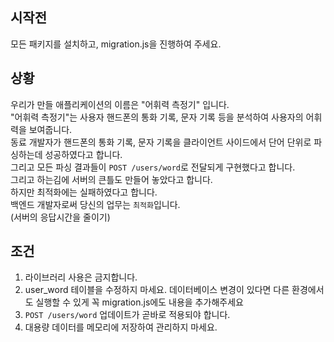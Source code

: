 ## 시작전

모든 패키지를 설치하고, migration.js을 진행하여 주세요.

## 상황

우리가 만들 애플리케이션의 이름은 "어휘력 측정기" 입니다.  
"어휘력 측정기"는 사용자 핸드폰의 통화 기록, 문자 기록 등을 분석하여 사용자의 어휘력을 보여줍니다.  
동료 개발자가 핸드폰의 통화 기록, 문자 기록을 클라이언트 사이드에서 단어 단위로 파싱하는데 성공하였다고 합니다.  
그리고 모든 파싱 결과들이 `POST /users/word`로 전달되게 구현했다고 합니다.  
그리고 하는김에 서버의 큰틀도 만들어 놓았다고 합니다.  
하지만 최적화에는 실패하였다고 합니다.  
백엔드 개발자로써 당신의 업무는 `최적화`입니다.  
(서버의 응답시간을 줄이기)

## 조건

1. 라이브러리 사용은 금지합니다.
2. user_word 테이블을 수정하지 마세요. 데이터베이스 변경이 있다면 다른 환경에서도 실행할 수 있게 꼭 migration.js에도 내용을 추가해주세요
3. `POST /users/word` 업데이트가 곧바로 적용되야 합니다.
4. 대용량 데이터를 메모리에 저장하여 관리하지 마세요.
